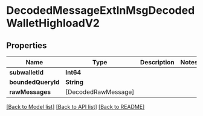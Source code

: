 # DecodedMessageExtInMsgDecodedWalletHighloadV2

## Properties
Name | Type | Description | Notes
------------ | ------------- | ------------- | -------------
**subwalletId** | **Int64** |  | 
**boundedQueryId** | **String** |  | 
**rawMessages** | [DecodedRawMessage] |  | 

[[Back to Model list]](../README.md#documentation-for-models) [[Back to API list]](../README.md#documentation-for-api-endpoints) [[Back to README]](../README.md)


